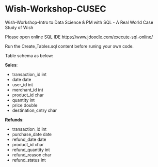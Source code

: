 # Wish-Workshop-CUSEC
Wish-Workshop-Intro to Data Science &amp; PM with SQL - A Real World Case Study of Wish

Please open online SQL IDE https://www.jdoodle.com/execute-sql-online/ 

Run the Create_Tables.sql content before runing your own code.


Table schema as below:

**Sales**:
* transaction_id int
* date date
* user_id int 
* merchant_id int
* product_id char
* quantity int 
* price double
* destination_cntry char

**Refunds**:

* transaction_id int
* purchase_date date
* refund_date date
* product_id char
* refund_quantity int
* refund_reason char
* refund_status int
